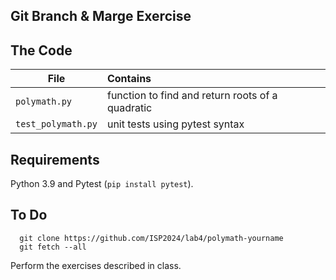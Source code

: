 ## Git Branch & Marge Exercise

## The Code

| File     | Contains                                |
|----------|:----------------------------------------|
|`polymath.py` | function to find and return roots of a quadratic |
|`test_polymath.py` | unit tests using pytest syntax |

## Requirements

Python 3.9 and Pytest (`pip install pytest`).

## To Do

```
  git clone https://github.com/ISP2024/lab4/polymath-yourname
  git fetch --all
```

Perform the exercises described in class.
